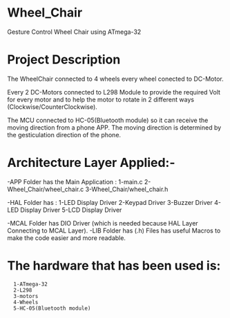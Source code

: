 # Wheel_Chair
Gesture Control Wheel Chair using ATmega-32

# Project Description
The WheelChair connected to 4 wheels every wheel conected to DC-Motor.

Every 2 DC-Motors connected to L298 Module to provide the required Volt for every motor 
and to help the motor to rotate in 2 different ways (Clockwise/CounterClockwise).

The MCU connected to HC-05(Bluetooth module) so it can receive the moving direction from a phone APP.
The moving direction is determined by the gesticulation direction of the phone.

# Architecture Layer Applied:-
-APP Folder has the Main Application :
1-main.c
2-Wheel_Chair/wheel_chair.c
3-Wheel_Chair/wheel_chair.h

-HAL Folder has : 
 1-LED Display Driver
 2-Keypad Driver
 3-Buzzer Driver
 4-LED Display Driver
 5-LCD Display Driver
 
-MCAL Folder has DIO Driver (which is needed because HAL Layer Connecting to MCAL Layer).
-LIB Folder has (.h) Files has useful Macros to make the code easier and more readable.

# The hardware that has been used is:
      1-ATmega-32
      2-L298
      3-motors
      4-Wheels
      5-HC-05(Bluetooth module)
